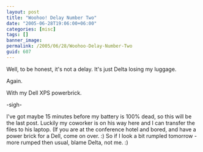 ```yaml
---
layout: post
title: "Woohoo! Delay Number Two"
date: "2005-06-28T19:06:00+06:00"
categories: [misc]
tags: []
banner_image: 
permalink: /2005/06/28/Woohoo-Delay-Number-Two
guid: 607
---
```


Well, to be honest, it's not a delay. It's just Delta losing my luggage.

Again.

With my Dell XPS powerbrick.

-sigh-

I've got maybe 15 minutes before my battery is 100% dead, so this will be the last post. Luckily my coworker is on his way here and I can transfer the files to his laptop. (If you are at the conference hotel and bored, and have a power brick for a Dell, come on over. :) So if I look a bit rumpled tomorrow - more rumped then usual, blame Delta, not me. :)